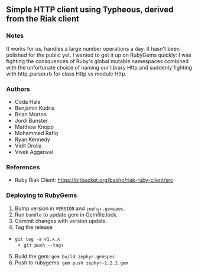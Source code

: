 ## Simple HTTP client using Typheous, derived from the Riak client

### Notes

It works for us, handles a large number operations a day. It hasn't been polished for the public yet. I wanted to get
it up on RubyGems quickly: I was fighting the consquences of Ruby's global mutable namespaces combined with the 
unfortunate choice of naming our library Http and suddenly fighting with http_parser.rb for class Http vs module Http.


### Authors

* Coda Hale
* Benjamin Kudria
* Brian Morton
* Jordi Bunster
* Matthew Knopp
* Mohammed Rafiq
* Ryan Kennedy
* Vidit Drolia
* Vivek Aggarwal

### References

* Ruby Riak Client: https://bitbucket.org/basho/riak-ruby-client/src

### Deploying to RubyGems

1. Bump version in `VERSION` and `zephyr.gemspec`.
2. Run `bundle` to update gem in Gemfile.lock.
3. Commit changes with version update.
4. Tag the release
  * `git tag -a v1.x.x`
	* `git push --tags`
5. Build the gem: `gem build zephyr.gemspec`
6. Push to rubygems: `gem push zephyr-1.2.2.gem`
